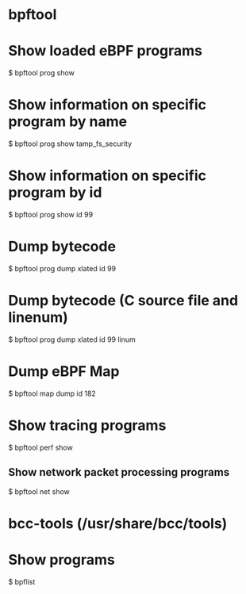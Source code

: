 # bpftool

# Show loaded eBPF programs
$ bpftool prog show

# Show information on specific program by name
$ bpftool prog show tamp_fs_security

# Show information on specific program by id
$ bpftool prog show id 99

# Dump bytecode
$ bpftool prog dump xlated id 99 

# Dump bytecode (C source file and linenum)
$ bpftool prog dump xlated id 99 linum

# Dump eBPF Map
$ bpftool map dump id 182

# Show tracing programs
$ bpftool perf show

## Show network packet processing programs
$ bpftool net show

# bcc-tools (/usr/share/bcc/tools)

# Show programs
$ bpflist



